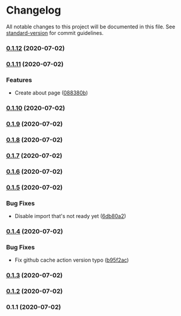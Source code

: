 # Changelog

All notable changes to this project will be documented in this file. See [standard-version](https://github.com/conventional-changelog/standard-version) for commit guidelines.

### [0.1.12](https://github.com/syy1125/syy-portfolio/compare/v0.1.11...v0.1.12) (2020-07-02)

### [0.1.11](https://github.com/syy1125/syy-portfolio/compare/v0.1.10...v0.1.11) (2020-07-02)


### Features

* Create about page ([088380b](https://github.com/syy1125/syy-portfolio/commit/088380b7a139058f9baa9c2d7177a6aec55448ff))

### [0.1.10](https://github.com/syy1125/syy-portfolio/compare/v0.1.9...v0.1.10) (2020-07-02)

### [0.1.9](https://github.com/syy1125/syy-portfolio/compare/v0.1.8...v0.1.9) (2020-07-02)

### [0.1.8](https://github.com/syy1125/syy-portfolio/compare/v0.1.7...v0.1.8) (2020-07-02)

### [0.1.7](https://github.com/syy1125/syy-portfolio/compare/v0.1.6...v0.1.7) (2020-07-02)

### [0.1.6](https://github.com/syy1125/syy-portfolio/compare/v0.1.5...v0.1.6) (2020-07-02)

### [0.1.5](https://github.com/syy1125/syy-portfolio/compare/v0.1.4...v0.1.5) (2020-07-02)


### Bug Fixes

* Disable import that's not ready yet ([6db80a2](https://github.com/syy1125/syy-portfolio/commit/6db80a29270c454839cd26a65eedfcab5e7915e9))

### [0.1.4](https://github.com/syy1125/syy-portfolio/compare/v0.1.3...v0.1.4) (2020-07-02)


### Bug Fixes

* Fix github cache action version typo ([b95f2ac](https://github.com/syy1125/syy-portfolio/commit/b95f2ac2b8b27bd00e3c2e389b5bc3266451b384))

### [0.1.3](https://github.com/syy1125/syy-portfolio/compare/v0.1.2...v0.1.3) (2020-07-02)

### [0.1.2](https://github.com/syy1125/syy-portfolio/compare/v0.1.1...v0.1.2) (2020-07-02)

### 0.1.1 (2020-07-02)
